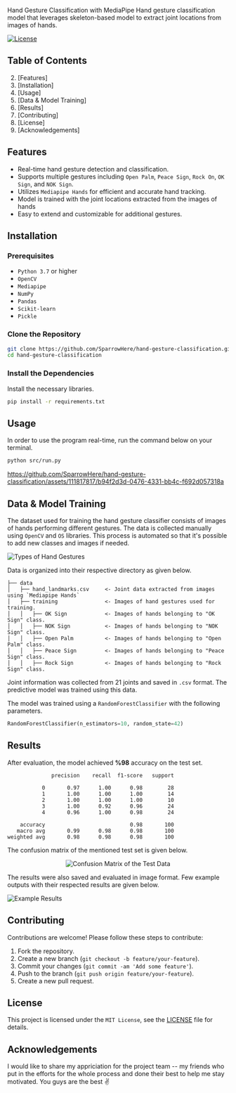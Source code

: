 Hand Gesture Classification with MediaPipe
Hand gesture classification model that leverages skeleton-based model to extract joint locations from images of hands.

[![License](https://img.shields.io/badge/license-MIT-blue.svg)](LICENSE)

## Table of Contents
2. [Features]
3. [Installation]
4. [Usage]
5. [Data & Model Training]
8. [Results]
9. [Contributing]
10. [License]
11. [Acknowledgements]

## Features

- Real-time hand gesture detection and classification.
- Supports multiple gestures including `Open Palm`, `Peace Sign`, `Rock On`, `OK Sign`, and `NOK Sign`.
- Utilizes `Mediapipe Hands` for efficient and accurate hand tracking.
- Model is trained with the joint locations extracted from the images of hands
- Easy to extend and customizable for additional gestures.

## Installation

### Prerequisites

- `Python 3.7` or higher
- `OpenCV`
- `Mediapipe`
- `NumPy`
- `Pandas`
- `Scikit-learn`
- `Pickle`

### Clone the Repository

```bash
git clone https://github.com/SparrowHere/hand-gesture-classification.git
cd hand-gesture-classification
```

### Install the Dependencies

Install the necessary libraries.
```bash
pip install -r requirements.txt
```
## Usage
In order to use the program real-time, run the command below on your terminal.
```bash
python src/run.py
```
https://github.com/SparrowHere/hand-gesture-classification/assets/111817817/b94f2d3d-0476-4331-bb4c-f692d057318a

## Data & Model Training
The dataset used for training the hand gesture classifier consists of images of hands performing different gestures. The data is collected manually using `OpenCV` and `OS` libraries. This process is automated so that it's possible to add new classes and images if needed.

![Types of Hand Gestures](https://github.com/SparrowHere/hand-gesture-classification/assets/111817817/804ef0a9-4e5d-47c1-aa17-b70f9cbd583b)

Data is organized into their respective directory as given below. 
```
├── data
│   ├── hand_landmarks.csv     <- Joint data extracted from images using `Mediapipe Hands`
│   ├── training               <- Images of hand gestures used for training.
│   │   ├── OK Sign            <- Images of hands belonging to "OK Sign" class.
│   │   ├── NOK Sign           <- Images of hands belonging to "NOK Sign" class.
│   │   ├── Open Palm          <- Images of hands belonging to "Open Palm" class.
│   │   ├── Peace Sign         <- Images of hands belonging to "Peace Sign" class.
│   │   ├── Rock Sign          <- Images of hands belonging to "Rock Sign" class.
```

Joint information was collected from 21 joints and saved in `.csv` format. The predictive model was trained using this data.

The model was trained using a `RandomForestClassifier` with the following parameters.
```python
RandomForestClassifier(n_estimators=10, random_state=42)
```
## Results
After evaluation, the model achieved **%98** accuracy on the test set.
```
              precision    recall  f1-score   support

           0       0.97      1.00      0.98        28
           1       1.00      1.00      1.00        14
           2       1.00      1.00      1.00        10
           3       1.00      0.92      0.96        24
           4       0.96      1.00      0.98        24

    accuracy                           0.98       100
   macro avg       0.99      0.98      0.98       100
weighted avg       0.98      0.98      0.98       100
```
The confusion matrix of the mentioned test set is given below.
<p align="center">
  <img src="https://github.com/SparrowHere/hand-gesture-classification/assets/111817817/7242f1c1-e601-4912-8d7f-f88b25110f63" alt="Confusion Matrix of the Test Data"/>
</p>
The results were also saved and evaluated in image format. Few example outputs with their respected results are given below.

![Example Results](https://github.com/SparrowHere/hand-gesture-classification/assets/111817817/9690f3ef-b6eb-43f6-ada5-2b8db48545ff)

## Contributing
Contributions are welcome! Please follow these steps to contribute:

1. Fork the repository.
2. Create a new branch (`git checkout -b feature/your-feature`).
3. Commit your changes (`git commit -am 'Add some feature'`).
4. Push to the branch (`git push origin feature/your-feature`).
5. Create a new pull request.

## License
This project is licensed under the `MIT License`, see the [LICENSE](https://github.com/SparrowHere/hand-gesture-classification/blob/main/LICENSE) file for details.

## Acknowledgements
I would like to share my appriciation for the project team -- my friends who put in the efforts for the whole process and done their best to help me stay motivated. You guys are the best ✌️
